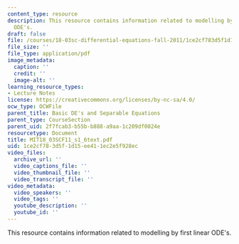 ```yaml
---
content_type: resource
description: This resource contains information related to modelling by first linear
  ODE's.
draft: false
file: /courses/18-03sc-differential-equations-fall-2011/1ce2cf783d5f1d15ee411ec2e5f928ec_MIT18_03SCF11_s1_6text.pdf
file_size: ''
file_type: application/pdf
image_metadata:
  caption: ''
  credit: ''
  image-alt: ''
learning_resource_types:
- Lecture Notes
license: https://creativecommons.org/licenses/by-nc-sa/4.0/
ocw_type: OCWFile
parent_title: Basic DE's and Separable Equations
parent_type: CourseSection
parent_uid: 2f7fcab3-b55b-b888-a9aa-1c209df0024e
resourcetype: Document
title: MIT18_03SCF11_s1_6text.pdf
uid: 1ce2cf78-3d5f-1d15-ee41-1ec2e5f928ec
video_files:
  archive_url: ''
  video_captions_file: ''
  video_thumbnail_file: ''
  video_transcript_file: ''
video_metadata:
  video_speakers: ''
  video_tags: ''
  youtube_description: ''
  youtube_id: ''
---
```

This resource contains information related to modelling by first linear ODE's.